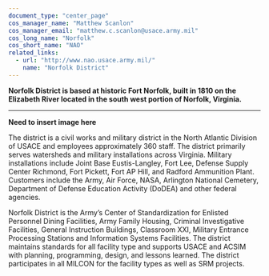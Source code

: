 ```yaml
---
document_type: "center_page"
cos_manager_name: "Matthew Scanlon"
cos_manager_email: "matthew.c.scanlon@usace.army.mil"
cos_long_name: "Norfolk"
cos_short_name: "NAO"
related_links:
  - url: "http://www.nao.usace.army.mil/"
    name: "Norfolk District"
---
```


**Norfolk District is based at historic Fort Norfolk, built in 1810 on the Elizabeth River located in the south west portion of Norfolk, Virginia.**

---

**Need to insert image here**

The district is a civil works and military district in the North Atlantic Division of USACE and employees approximately 360 staff. The district primarily serves watersheds and military installations across Virginia. Military installations include Joint Base Eustis-Langley, Fort Lee, Defense Supply Center Richmond, Fort Pickett, Fort AP Hill, and Radford Ammunition Plant. Customers include the Army, Air Force, NASA, Arlington National Cemetery, Department of Defense Education Activity (DoDEA) and other federal agencies.

Norfolk District is the Army’s Center of Standardization for Enlisted Personnel Dining Facilities, Army Family Housing, Criminal Investigative Facilities, General Instruction Buildings, Classroom XXI, Military Entrance Processing Stations and Information Systems Facilities. The district maintains standards for all facility type and supports USACE and ACSIM with planning, programming, design, and lessons learned. The district participates in all MILCON for the facility types as well as SRM projects.
